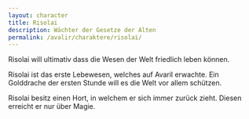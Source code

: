 ```yaml
---
layout: character
title: Risolai
description: Wächter der Gesetze der Alten
permalink: /avalir/charaktere/risolai/
---
```


Risolai will ultimativ dass die Wesen der Welt friedlich leben können.

Risolai ist das erste Lebewesen, welches auf Avaril erwachte. Ein Golddrache der ersten Stunde will es die Welt vor allem schützen.

Risolai besitz einen Hort, in welchem er sich immer zurück zieht. Diesen erreicht er nur über Magie.
